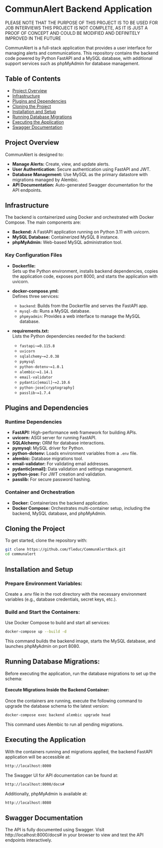 # CommunAlert Backend Application

PLEASE NOTE THAT THE PURPOSE OF THIS PROJECT IS TO BE USED FOR JOB INTERVIEWS THIS PROJECT IS NOT COMPLETE, AS IT IS JUST A PROOF OF CONCEPT AND COULD BE MODIFIED AND DEFINITELY IMPROVED IN THE FUTURE


CommunAlert is a full-stack application that provides a user interface for managing alerts and communications. This repository contains the backend code powered by Python FastAPI and a MySQL database, with additional support services such as phpMyAdmin for database management.

## Table of Contents

- [Project Overview](#project-overview)
- [Infrastructure](#infrastructure)
- [Plugins and Dependencies](#plugins-and-dependencies)
- [Cloning the Project](#cloning-the-project)
- [Installation and Setup](#installation-and-setup)
- [Running Database Migrations](#running-database-migrations)
- [Executing the Application](#executing-the-application)
- [Swagger Documentation](#swagger-documentation)

## Project Overview

CommunAlert is designed to:

- **Manage Alerts:** Create, view, and update alerts.
- **User Authentication:** Secure authentication using FastAPI and JWT.
- **Database Management:** Use MySQL as the primary datastore with migrations managed by Alembic.
- **API Documentation:** Auto-generated Swagger documentation for the API endpoints.

## Infrastructure

The backend is containerized using Docker and orchestrated with Docker Compose. The main components are:

- **Backend:** A FastAPI application running on Python 3.11 with uvicorn.
- **MySQL Database:** Containerized MySQL 8 instance.
- **phpMyAdmin:** Web-based MySQL administration tool.

### Key Configuration Files

- **Dockerfile:**  
  Sets up the Python environment, installs backend dependencies, copies the application code, exposes port 8000, and starts the application with uvicorn.

- **docker-compose.yml:**  
  Defines three services:
  - `backend`: Builds from the Dockerfile and serves the FastAPI app.
  - `mysql-db`: Runs a MySQL database.
  - `phpmyadmin`: Provides a web interface to manage the MySQL database.
  
- **requirements.txt:**  
  Lists the Python dependencies needed for the backend:
  - `fastapi~=0.115.8`
  - `uvicorn`
  - `sqlalchemy~=2.0.38`
  - `pymysql`
  - `python-dotenv~=1.0.1`
  - `alembic~=1.14.1`
  - `email-validator`
  - `pydantic[email]~=2.10.6`
  - `python-jose[cryptography]`
  - `passlib~=1.7.4`

## Plugins and Dependencies

### Runtime Dependencies

- **FastAPI:** High-performance web framework for building APIs.
- **uvicorn:** ASGI server for running FastAPI.
- **SQLAlchemy:** ORM for database interactions.
- **pymysql:** MySQL driver for Python.
- **python-dotenv:** Loads environment variables from a `.env` file.
- **alembic:** Database migrations tool.
- **email-validator:** For validating email addresses.
- **pydantic[email]:** Data validation and settings management.
- **python-jose:** For JWT creation and validation.
- **passlib:** For secure password hashing.

### Container and Orchestration

- **Docker:** Containerizes the backend application.
- **Docker Compose:** Orchestrates multi-container setup, including the backend, MySQL database, and phpMyAdmin.

## Cloning the Project

To get started, clone the repository with:

```bash
git clone https://github.com/fleduc/CommunAlertBack.git
cd communalert
```

## Installation and Setup
### Prepare Environment Variables:

Create a .env file in the root directory with the necessary environment variables (e.g., database credentials, secret keys, etc.).

### Build and Start the Containers:

Use Docker Compose to build and start all services:

```bash
docker-compose up --build -d
```
This command builds the backend image, starts the MySQL database, and launches phpMyAdmin on port 8080.



## Running Database Migrations:

Before executing the application, run the database migrations to set up the schema:

#### Execute Migrations Inside the Backend Container:
Once the containers are running, execute the following command to upgrade the database schema to the latest version:
```bash
docker-compose exec backend alembic upgrade head
```
This command uses Alembic to run all pending migrations.

## Executing the Application
With the containers running and migrations applied, the backend FastAPI application will be accessible at:
```bash
http://localhost:8000
```
The Swagger UI for API documentation can be found at:
```bash
http://localhost:8000/docs#
```
Additionally, phpMyAdmin is available at:
```bash
http://localhost:8080
```

## Swagger Documentation
The API is fully documented using Swagger. Visit http://localhost:8000/docs# in your browser to view and test the API endpoints interactively.